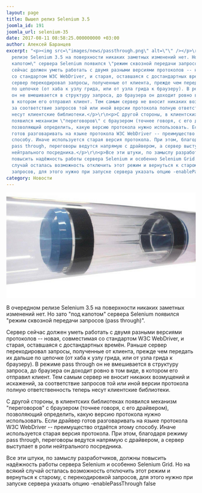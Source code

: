 ```yaml
---
layout: page
title: Вышел релиз Selenium 3.5
joomla_id: 191
joomla_url: selenium-35
date: 2017-08-11 08:58:25.000000000 +03:00
author: Алексей Баранцев
excerpt: "<p><img src=\"images/news/passthrough.png\" alt=\"\" /></p>\r\n<p>В очередном
  релизе Selenium 3.5 на поверхности никаких заметных изменений нет. Но зато \"под
  капотом\" сервера Selenium появился \"режим сквозной передачи запросов (pass through)\".</p>\r\n<p>Сервер
  сейчас должен уметь работать с двумя разными версиями протоколов -- новая, совместимая
  со стандартом W3C WebDriver, и старая, оставшаяся с достандартных времён. Раньше
  сервер перекодировал запросы, полученные от клиента, прежде чем передать их дальше
  по цепочке (от хаба к узлу грида, или от узла грида к браузеру). В режиме pass through
  он не вмешивается в структуру запроса, до браузера он доходит ровно в том виде,
  в котором его отправил клиент. Тем самым сервер не вносит никаких возмущений и искажений,
  за соответствие запросов той или иной версии протокола полную ответственность теперь
  несут клиентские библиотеки.</p>\r\n<p>С другой стороны, в клиентских библиотеках
  появился механизм \"переговоров\" с браузером (точнее говоря, с его драйвером),
  позволяющий определить, какую версию протокола нужно использовать. Если драйвер
  готов разговаривать на языке протокола W3C WebDriver -- преимущество отдаётся этому
  способу. Иначе используется старая версия протокола. При этом, благодаря режиму
  pass through, переговоры ведутся напрямую с драйвером, а сервер выступает в роли
  нейтрального посредника.</p>\r\n<p>Все эти штуки, по замыслу разработчиков, должны
  повысить надёжность работы сервера Selenium и особенно Selenium Grid. Но на всякий
  случай осталась возможность отключить этот режим и вернуться к старому, с перекодировкой
  запросов, для этого нужно при запуске сервера указать опцию -enablePassThrough false</p>"
category: Новости
---
```

<p><img src="images/news/passthrough.png" alt="" /></p>
<p>В очередном релизе Selenium 3.5 на поверхности никаких заметных изменений нет. Но зато "под капотом" сервера Selenium появился "режим сквозной передачи запросов (pass through)".</p>
<p>Сервер сейчас должен уметь работать с двумя разными версиями протоколов -- новая, совместимая со стандартом W3C WebDriver, и старая, оставшаяся с достандартных времён. Раньше сервер перекодировал запросы, полученные от клиента, прежде чем передать их дальше по цепочке (от хаба к узлу грида, или от узла грида к браузеру). В режиме pass through он не вмешивается в структуру запроса, до браузера он доходит ровно в том виде, в котором его отправил клиент. Тем самым сервер не вносит никаких возмущений и искажений, за соответствие запросов той или иной версии протокола полную ответственность теперь несут клиентские библиотеки.</p>
<p>С другой стороны, в клиентских библиотеках появился механизм "переговоров" с браузером (точнее говоря, с его драйвером), позволяющий определить, какую версию протокола нужно использовать. Если драйвер готов разговаривать на языке протокола W3C WebDriver -- преимущество отдаётся этому способу. Иначе используется старая версия протокола. При этом, благодаря режиму pass through, переговоры ведутся напрямую с драйвером, а сервер выступает в роли нейтрального посредника.</p>
<p>Все эти штуки, по замыслу разработчиков, должны повысить надёжность работы сервера Selenium и особенно Selenium Grid. Но на всякий случай осталась возможность отключить этот режим и вернуться к старому, с перекодировкой запросов, для этого нужно при запуске сервера указать опцию -enablePassThrough false</p>
